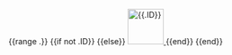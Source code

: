 {{range .}}
{{if not .ID}}
{{else}}
<a href="{{.HTMLURL}}">
    <img src="https://images.weserv.nl/?url={{.AvatarURL}}&mask=circle" width="64" height="64" alt="{{.ID}}">
</a>
{{end}}
{{end}}